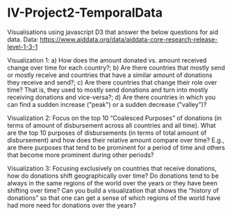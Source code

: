 # IV-Project2-TemporalData
Visualisations using javascript D3 that answer the below questions for aid data. Data: https://www.aiddata.org/data/aiddata-core-research-release-level-1-3-1

Visualization 1: a) How does the amount donated vs. amount received change over time for each country?; b) Are there countries that mostly send or mostly receive and countries that have a similar amount of donations they receive and send?; c) Are there countries that change their role over time? That is, they used to mostly send donations and turn into mostly receiving donations and vice-versa?; d) Are there countries in which you can find a sudden increase ("peak") or a sudden decrease ("valley")?

Visualization 2: Focus on the top 10 “Coalesced Purposes” of donations (in terms of amount of disbursement across all countries and all time). What are the top 10 purposes of disbursements (in terms of total amount of disbursement) and how does their relative amount compare over time? E.g., are there purposes that tend to be prominent for a period of time and others that become more prominent during other periods?

Visualization 3: Focusing exclusively on countries that receive donations, how do donations shift geographically over time? Do donations tend to be always in the same regions of the world over the years or they have been shifting over time? Can you build a visualization that shows the “history of donations” so that one can get a sense of which regions of the world have had more need for donations over the years?
